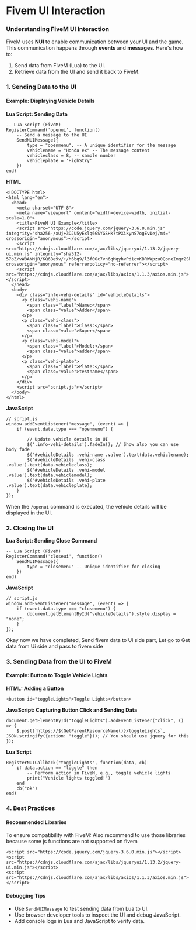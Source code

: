 # Fivem UI Interaction

### **Understanding FiveM UI Interaction**



FiveM uses **NUI** to enable communication between your UI and the game. This communication happens through **events** and **messages**. Here's how to:

1. Send data from FiveM (Lua) to the UI.
2. Retrieve data from the UI and send it back to FiveM.

### **1. Sending Data to the UI**



#### Example: Displaying Vehicle Details



**Lua Script: Sending Data**

```
-- Lua Script (FiveM)
RegisterCommand('openui', function()
    -- Send a message to the UI
    SendNUIMessage({
        type = "openmenu", -- A unique identifier for the message
        vehiclename = "Honda ex" -- The message content
        vehicleclass = 8, -- sample number
        vehicleplate = 'HighStry'
    })
end)
```

**HTML**

```
<!DOCTYPE html>
<html lang="en">
  <head>
    <meta charset="UTF-8">
    <meta name="viewport" content="width=device-width, initial-scale=1.0">
    <title>FiveM UI Example</title>
    <script src="https://code.jquery.com/jquery-3.6.0.min.js" integrity="sha256-/xUj+3OJU5yExlq6GSYGSHk7tPXikynS7ogEvDej/m4=" crossorigin="anonymous"></script>
    <script src="https://cdnjs.cloudflare.com/ajax/libs/jqueryui/1.13.2/jquery-ui.min.js" integrity="sha512-57oZ/vW8ANMjR/KQ6Be9v/+/h6bq9/l3f0Oc7vn6qMqyhvPd1cvKBRWWpzu0QoneImqr2SkmO4MSqU+RpHom3Q==" crossorigin="anonymous" referrerpolicy="no-referrer"></script>
    <script src="https://cdnjs.cloudflare.com/ajax/libs/axios/1.1.3/axios.min.js"></script>
  </head>
  <body>
    <div class="info-vehi-details" id="vehicleDetails">
      <p class="vehi-name">
        <span class="label">Name:</span>
        <span class="value">Adder</span>
      </p>
      <p class="vehi-class">
        <span class="label">Class:</span>
        <span class="value">Super</span>
      </p>
      <p class="vehi-model">
        <span class="label">Model:</span>
        <span class="value">adder</span>
      </p>
      <p class="vehi-plate">
        <span class="label">Plate:</span>
        <span class="value">testname</span>
      </p>
    </div>
    <script src="script.js"></script>
  </body>
</html>
```

**JavaScript**

```
// script.js
window.addEventListener("message", (event) => {
    if (event.data.type === "openmenu") {

		// Update vehicle details in UI
		$('.info-vehi-details').fadeIn(); // Show also you can use body fade
		$('#vehicleDetails .vehi-name .value').text(data.vehiclename);
		$('#vehicleDetails .vehi-class .value').text(data.vehicleclass);
		$('#vehicleDetails .vehi-model .value').text(data.vehiclemodel);
		$('#vehicleDetails .vehi-plate .value').text(data.vehicleplate);
    }
});
```

When the `/openui` command is executed, the vehicle details will be displayed in the UI.

### **2. Closing the UI**



**Lua Script: Sending Close Command**

```
-- Lua Script (FiveM)
RegisterCommand('closeui', function()
    SendNUIMessage({
        type = "closemenu" -- Unique identifier for closing
    })
end)
```

**JavaScript**

```
// script.js
window.addEventListener("message", (event) => {
    if (event.data.type === "closemenu") {
        document.getElementById("vehicleDetails").style.display = "none";
    }
});
```

Okay now we have completed, Send fivem data to Ui side part, Let go to Get data from Ui side and pass to fivem side

### **3. Sending Data from the UI to FiveM**



#### Example: Button to Toggle Vehicle Lights



**HTML: Adding a Button**

```
<button id="toggleLights">Toggle Lights</button>
```

**JavaScript: Capturing Button Click and Sending Data**

```
document.getElementById("toggleLights").addEventListener("click", () => {
	$.post(`https://${GetParentResourceName()}/toggleLights`, JSON.stringify({action: "toggle"})); // You should use jquery for this
});
```

**Lua Script**

```
RegisterNUICallback("toggleLights", function(data, cb)
    if data.action == "toggle" then
        -- Perform action in FiveM, e.g., toggle vehicle lights
        print("Vehicle lights toggled!")
    end
    cb("ok")
end)
```

### **4. Best Practices**



#### Recommended Libraries



To ensure compatibility with FiveM: Also recommend to use those libraries because some js functions are not supported on fivem

```
<script src="https://code.jquery.com/jquery-3.6.0.min.js"></script>
<script src="https://cdnjs.cloudflare.com/ajax/libs/jqueryui/1.13.2/jquery-ui.min.js"></script>
<script src="https://cdnjs.cloudflare.com/ajax/libs/axios/1.1.3/axios.min.js"></script>
```

#### Debugging Tips



* Use `SendNUIMessage` to test sending data from Lua to UI.
* Use browser developer tools to inspect the UI and debug JavaScript.
* Add console logs in Lua and JavaScript to verify data.
